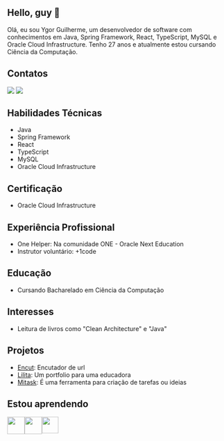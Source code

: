 ## Hello, guy :vulcan_salute:
Olá, eu sou Ygor Guilherme, um desenvolvedor de software com conhecimentos em Java, Spring Framework, React, TypeScript, MySQL e Oracle Cloud Infrastructure. Tenho 27 anos e atualmente estou cursando Ciência da Computação.

## Contatos

<div>
  <a href="https://www.linkedin.com/in/ygorfsguilherme" target="_blank"> <img src="https://img.shields.io/badge/-LinkedIn-%230077B5?style=for-the-badge&logo=linkedin&logoColor=white" target="_blank"></a> <a href = "mailto:ygorfsguilherme@gmail.com"><img src="https://img.shields.io/badge/Gmail-D14836?style=for-the-badge&logo=gmail&logoColor=white" target="_blank"></a>
</div>

## Habilidades Técnicas
- Java
- Spring Framework
- React
- TypeScript
- MySQL
- Oracle Cloud Infrastructure

## Certificação
- Oracle Cloud Infrastructure

## Experiência Profissional
- One Helper: Na comunidade ONE - Oracle Next Education
- Instrutor voluntário: +1code

## Educação
- Cursando Bacharelado em Ciência da Computação
## Interesses
- Leitura de livros como "Clean Architecture" e "Java"

## Projetos
- [Encut](https://github.com/ygorfsguilherme/encut): Encutador de url
- [Lilita](https://github.com/ygorfsguilherme/portfolio-lilita): Um portfolio para uma educadora
- [Mitask](https://github.com/ygorfsguilherme/mi-task): É uma ferramenta para criação de tarefas ou ideias
          
## Estou aprendendo
<div style='display: flex'>
  <img src="https://cdn.jsdelivr.net/gh/devicons/devicon/icons/nodejs/nodejs-original.svg" width="40" height="40" margin="15"/>
  <img src="https://cdn.jsdelivr.net/gh/devicons/devicon/icons/angularjs/angularjs-original.svg" width="40" height="40" margin="15"/>
  <img src="https://cdn.jsdelivr.net/gh/devicons/devicon/icons/kotlin/kotlin-original.svg" width="38" height="38" margin="15"/>
</div>

